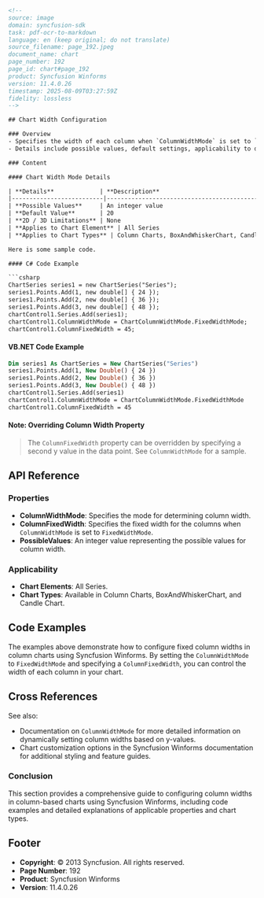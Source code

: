 ```html
<!-- 
source: image
domain: syncfusion-sdk
task: pdf-ocr-to-markdown
language: en (keep original; do not translate)
source_filename: page_192.jpeg
document_name: chart
page_number: 192
page_id: chart#page_192
product: Syncfusion Winforms
version: 11.4.0.26
timestamp: 2025-08-09T03:27:59Z
fidelity: lossless
-->

## Chart Width Configuration

### Overview
- Specifies the width of each column when `ColumnWidthMode` is set to `FixedWidthMode`.
- Details include possible values, default settings, applicability to different chart elements and types, and limitations.

### Content

#### Chart Width Mode Details

| **Details**             | **Description**                                      |
|--------------------------|------------------------------------------------------|
| **Possible Values**     | An integer value                                    |
| **Default Value**       | 20                                                   |
| **2D / 3D Limitations** | None                                                |
| **Applies to Chart Element** | All Series                                       |
| **Applies to Chart Types** | Column Charts, BoxAndWhiskerChart, Candle Chart |

Here is some sample code.

#### C# Code Example

```csharp
ChartSeries series1 = new ChartSeries("Series");
series1.Points.Add(1, new double[] { 24 });
series1.Points.Add(2, new double[] { 36 });
series1.Points.Add(3, new double[] { 48 });
chartControl1.Series.Add(series1);
chartControl1.ColumnWidthMode = ChartColumnWidthMode.FixedWidthMode;
chartControl1.ColumnFixedWidth = 45;
```

#### VB.NET Code Example

```vb
Dim series1 As ChartSeries = New ChartSeries("Series")
series1.Points.Add(1, New Double() { 24 })
series1.Points.Add(2, New Double() { 36 })
series1.Points.Add(3, New Double() { 48 })
chartControl1.Series.Add(series1)
chartControl1.ColumnWidthMode = ChartColumnWidthMode.FixedWidthMode
chartControl1.ColumnFixedWidth = 45
```

#### Note: Overriding Column Width Property

> The `ColumnFixedWidth` property can be overridden by specifying a second y value in the data point. See `ColumnWidthMode` for a sample.

## API Reference

### Properties
- **ColumnWidthMode**: Specifies the mode for determining column width.
- **ColumnFixedWidth**: Specifies the fixed width for the columns when `ColumnWidthMode` is set to `FixedWidthMode`.
- **PossibleValues**: An integer value representing the possible values for column width.

### Applicability
- **Chart Elements**: All Series.
- **Chart Types**: Available in Column Charts, BoxAndWhiskerChart, and Candle Chart.

## Code Examples

The examples above demonstrate how to configure fixed column widths in column charts using Syncfusion Winforms. By setting the `ColumnWidthMode` to `FixedWidthMode` and specifying a `ColumnFixedWidth`, you can control the width of each column in your chart.

## Cross References

See also:
- Documentation on `ColumnWidthMode` for more detailed information on dynamically setting column widths based on y-values.
- Chart customization options in the Syncfusion Winforms documentation for additional styling and feature guides.

### Conclusion

This section provides a comprehensive guide to configuring column widths in column-based charts using Syncfusion Winforms, including code examples and detailed explanations of applicable properties and chart types.

## Footer

- **Copyright**: © 2013 Syncfusion. All rights reserved.
- **Page Number**: 192
- **Product**: Syncfusion Winforms
- **Version**: 11.4.0.26

<!-- tags: [syncfusion, winforms, chart, columnwidthmode, fixedwidth, columnbasedchart, userguide, codeexamples] keywords: [column width, columnmode, fixedwidth, chart settings, winforms, columnbased, chart customization] -->
```
